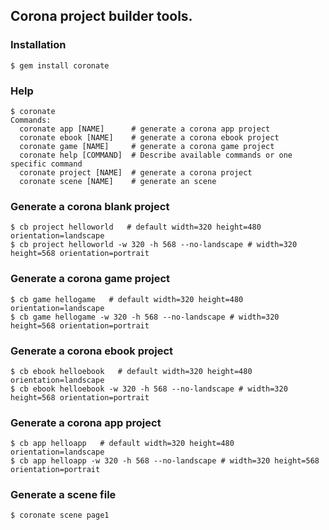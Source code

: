 ## Corona project builder tools.


### Installation

    $ gem install coronate 

### Help

    $ coronate 
	Commands:
	  coronate app [NAME]      # generate a corona app project
	  coronate ebook [NAME]    # generate a corona ebook project
	  coronate game [NAME]     # generate a corona game project
	  coronate help [COMMAND]  # Describe available commands or one specific command
	  coronate project [NAME]  # generate a corona project
	  coronate scene [NAME]    # generate an scene

### Generate a corona blank project

    $ cb project helloworld   # default width=320 height=480 orientation=landscape
    $ cb project helloworld -w 320 -h 568 --no-landscape # width=320 height=568 orientation=portrait         	  

### Generate a corona game project

    $ cb game hellogame   # default width=320 height=480 orientation=landscape
    $ cb game hellogame -w 320 -h 568 --no-landscape # width=320 height=568 orientation=portrait 

### Generate a corona ebook project

    $ cb ebook helloebook   # default width=320 height=480 orientation=landscape
    $ cb ebook helloebook -w 320 -h 568 --no-landscape # width=320 height=568 orientation=portrait 

### Generate a corona app project

    $ cb app helloapp   # default width=320 height=480 orientation=landscape
    $ cb app helloapp -w 320 -h 568 --no-landscape # width=320 height=568 orientation=portrait         
    
### Generate a scene file

    $ coronate scene page1
    
